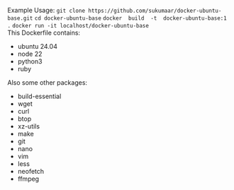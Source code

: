 Example Usage:
`git clone https://github.com/sukumaar/docker-ubuntu-base.git`
`cd docker-ubuntu-base`
`docker  build  -t  docker-ubuntu-base:1  .`
`docker run -it localhost/docker-ubuntu-base`
<br>
This Dockerfile contains:
- ubuntu 24.04
- node 22
- python3
- ruby

Also some other packages:
- build-essential
- wget 
- curl 
- btop 
- xz-utils 
- make 
- git 
- nano 
- vim 
- less 
- neofetch 
- ffmpeg


